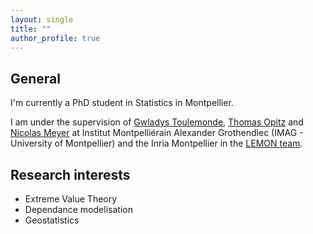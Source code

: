```yaml
---
layout: single
title: ""
author_profile: true
---
```


## General

I'm currently a PhD student in Statistics in Montpellier.

I am under the supervision of [Gwladys Toulemonde](https://imag.umontpellier.fr/~toulemonde/index.html), [Thomas Opitz](https://biosp.mathnum.inrae.fr/homepage-thomas-opitz) and [Nicolas Meyer](https://sites.google.com/view/nicolasmeyer/accueil) at Institut Montpelliérain Alexander Grothendiec (IMAG - University of Montpellier) and the Inria Montpellier in the [LEMON team](https://team.inria.fr/lemon/).

## Research interests

* Extreme Value Theory
* Dependance modelisation
* Geostatistics